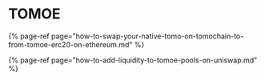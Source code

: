 # TOMOE

{% page-ref page="how-to-swap-your-native-tomo-on-tomochain-to-from-tomoe-erc20-on-ethereum.md" %}

{% page-ref page="how-to-add-liquidity-to-tomoe-pools-on-uniswap.md" %}



